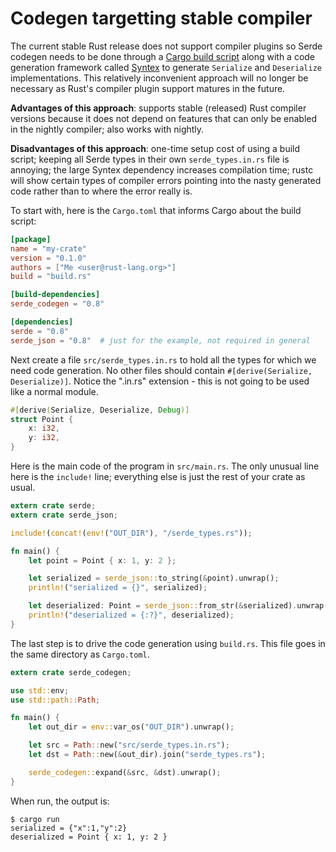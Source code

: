 # Codegen targetting stable compiler

The current stable Rust release does not support compiler plugins so Serde
codegen needs to be done through a [Cargo build
script](http://doc.crates.io/build-script.html) along with a code generation
framework called [Syntex](technical-details.md#syntex) to generate `Serialize`
and `Deserialize` implementations. This relatively inconvenient approach will no
longer be necessary as Rust's compiler plugin support matures in the future.

**Advantages of this approach**: supports stable (released) Rust compiler
versions because it does not depend on features that can only be enabled in the
nightly compiler; also works with nightly.

**Disadvantages of this approach**: one-time setup cost of using a build script;
keeping all Serde types in their own `serde_types.in.rs` file is annoying; the
large Syntex dependency increases compilation time; rustc will show certain
types of compiler errors pointing into the nasty generated code rather than to
where the error really is.

To start with, here is the `Cargo.toml` that informs Cargo about the build
script:

```toml:Cargo.toml
[package]
name = "my-crate"
version = "0.1.0"
authors = ["Me <user@rust-lang.org>"]
build = "build.rs"

[build-dependencies]
serde_codegen = "0.8"

[dependencies]
serde = "0.8"
serde_json = "0.8"  # just for the example, not required in general
```

Next create a file `src/serde_types.in.rs` to hold all the types for which we
need code generation. No other files should contain `#[derive(Serialize,
Deserialize)]`. Notice the ".in.rs" extension - this is not going to be used
like a normal module.

```rust:src/serde_types.in.rs
#[derive(Serialize, Deserialize, Debug)]
struct Point {
    x: i32,
    y: i32,
}
```

Here is the main code of the program in `src/main.rs`. The only unusual line
here is the `include!` line; everything else is just the rest of your crate as
usual.

```rust:src/main.rs
extern crate serde;
extern crate serde_json;

include!(concat!(env!("OUT_DIR"), "/serde_types.rs"));

fn main() {
    let point = Point { x: 1, y: 2 };

    let serialized = serde_json::to_string(&point).unwrap();
    println!("serialized = {}", serialized);

    let deserialized: Point = serde_json::from_str(&serialized).unwrap();
    println!("deserialized = {:?}", deserialized);
}
```

The last step is to drive the code generation using `build.rs`. This file goes
in the same directory as `Cargo.toml`.

```rust:build.rs
extern crate serde_codegen;

use std::env;
use std::path::Path;

fn main() {
    let out_dir = env::var_os("OUT_DIR").unwrap();

    let src = Path::new("src/serde_types.in.rs");
    let dst = Path::new(&out_dir).join("serde_types.rs");

    serde_codegen::expand(&src, &dst).unwrap();
}
```

When run, the output is:

```
$ cargo run
serialized = {"x":1,"y":2}
deserialized = Point { x: 1, y: 2 }
```
